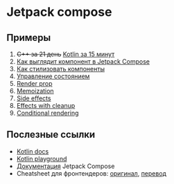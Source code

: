 # Jetpack compose

## Примеры
1. ~~С++ за 21 день~~ [Kotlin за 15 минут](/app/src/main/java/com/github/pokatomnik/frontendconf2023/examples/Example00Function.kt)
2. [Как выглядит компонент в Jetpack Compose](/app/src/main/java/com/github/pokatomnik/frontendconf2023/examples/Example01Composable.kt)
3. [Как стилизовать компоненты](/app/src/main/java/com/github/pokatomnik/frontendconf2023/examples/Example02Styles.kt)
4. [Управление состоянием](/app/src/main/java/com/github/pokatomnik/frontendconf2023/examples/Example03State.kt)
5. [Render prop](/app/src/main/java/com/github/pokatomnik/frontendconf2023/examples/Example04RenderProp.kt)
6. [Memoization](/app/src/main/java/com/github/pokatomnik/frontendconf2023/examples/Example05Memoization.kt)
7. [Side effects](/app/src/main/java/com/github/pokatomnik/frontendconf2023/examples/Example06SideEffects.kt)
8. [Effects with cleanup](/app/src/main/java/com/github/pokatomnik/frontendconf2023/examples/Example07DisposableEffect.kt)
9. [Conditional rendering](/app/src/main/java/com/github/pokatomnik/frontendconf2023/examples/Example08ConditionalRendering.kt)

## Послезные ссылки

- [Kotlin docs](https://kotlinlang.org/docs/home.html)
- [Kotlin playground](https://play.kotlinlang.org/)
- [Документация](https://developer.android.com/jetpack/compose/documentation) Jetpack Compose
- Cheatsheet для фронтендеров: [оригинал](https://tigeroakes.com/posts/react-to-compose-dictionary/), [перевод](https://habr.com/ru/companies/samokat_tech/articles/707038/)
